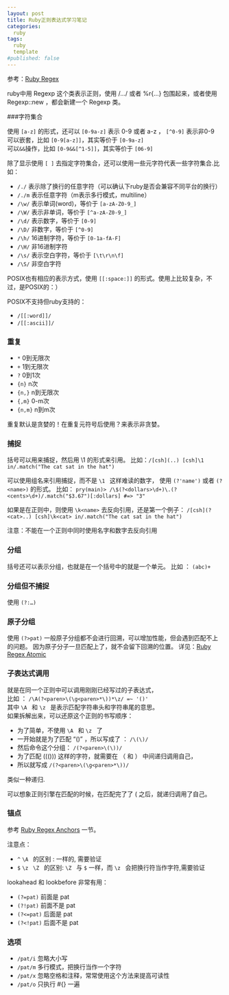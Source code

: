 ```yaml
---
layout: post
title: Ruby正则表达式学习笔记
categories:
  ruby
tags:
  ruby
  template
#published: false
---
```


参考：[Ruby Regex](http://www.ruby-doc.org/core-1.9.3/Regexp.html)

ruby中用 Regexp 这个类表示正则，使用 /.../ 或者 %r{...} 包围起来，或者使用 Regexp::new ，都会新建一个 Regexp 类。

###字符集合

使用 `[a-z]` 的形式，还可以 `[0-9a-z]` 表示 0-9 或者 a-z ， `[^0-9]` 表示非0-9 <br/>
可以嵌套，比如 `[0-9[a-z]]`，其实等价于 `[0-9a-z]`<br/>
可以`&&`操作，比如 `[0-9&&[^1-5]]`，其实等价于 `[06-9]`<br/>

除了显示使用 `[ ]` 去指定字符集合，还可以使用一些元字符代表一些字符集合.比如：

* `/./` 表示除了换行的任意字符（可以确认下ruby是否会兼容不同平台的换行）
* `/./m` 表示任意字符（m表示多行模式，multiline）
* `/\w/` 表示单词(word)，等价于 `[a-zA-Z0-9_]`
* `/\W/` 表示非单词，等价于 `[^a-zA-Z0-9_]`
* `/\d/` 表示数字，等价于 `[0-9]`
* `/\D/` 非数字，等价于 `[^0-9]`
* `/\h/` 16进制字符，等价于 `[0-1a-fA-F]`
* `/\H/` 非16进制字符
* `/\s/` 表示空白字符，等价于 `[\t\r\n\f]`
* `/\S/` 非空白字符

POSIX也有相应的表示方式，使用 `[[:space:]]` 的形式。使用上比较复杂，不过，是POSIX的：）

POSIX不支持但ruby支持的：

* `/[[:word]]/`
* `/[[:ascii]]/`

### 重复

* `*`        0到无限次
* `+`       1到无限次
* `?`       0到1次
* `{n}`     n次
* `{n,}`    n到无限次
* `{,m}`   0-m次
* `{n,m}` n到m次

重复默认是贪婪的！在重复元符号后使用？来表示非贪婪。

### 捕捉
括号可以用来捕捉，然后用 \1 的形式来引用。
比如：`/[csh](..) [csh]\1 in/.match("The cat sat in the hat")`

可以使用组名来引用捕捉，而不是 `\1 ` 这样难读的数字，
使用 `(?'name')` 或者 `(?<name>)` 的形式。
比如： `pry(main)> /\$(?<dollars>\d+)\.(?<cents>\d+)/.match("$3.67")[:dollars] #=> "3"`

如果是在正则中，则使用 `\k<name>` 去反向引用，还是第一个例子：
`/[csh](?<cat>..) [csh]\k<cat> in/.match("The cat sat in the hat")`

注意：不能在一个正则中同时使用名字和数字去反向引用

### 分组
括号还可以表示分组，也就是在一个括号中的就是一个单元。
比如 ： `(abc)+ `

### 分组但不捕捉
使用 `(?:…)`

### 原子分组
使用 `(?>pat)`
一般原子分组都不会进行回溯，可以增加性能，但会遇到匹配不上的问题。
因为原子分子一旦匹配上了，就不会留下回溯的位置。
详见：[Ruby Regex Atomic](http://www.regular-expressions.info/atomic.html)

### 子表达式调用
就是在同一个正则中可以调用刚刚已经写过的子表达式，<br/>
比如 ： `/\A(?<paren>\(\g<paren>*\))*\z/ =~ '()'`<br/>
其中 `\A ` 和 `\z ` 是表示匹配字符串头和字符串尾的意思。<br/>
如果拆解出来，可以还原这个正则的书写顺序：

* 为了简单，不使用 `\A ` 和 `\z ` 了
* 一开始就是为了匹配 “()” ，所以写成了 ： `/\(\)/`
* 然后命令这个分组： `/(?<paren>\(\))/`
* 为了匹配 ((())) 这样的字符，就需要在 （ 和 ） 中间递归调用自己，
* 所以就写成 `/(?<paren>\(\g<paren>*\))/`

类似一种递归.

可以想象正则引擎在匹配的时候，在匹配完了了 ( 之后，就递归调用了自己。

### 锚点
参考 [Ruby Regex Anchors](http://www.ruby-doc.org/core-1.9.3/Regexp.html#Anchors) 一节。

注意点：

* `^` `\A ` 的区别 : 一样的, 需要验证
* `$` `\z ` `\Z ` 的区别: `\Z ` 与 `$` 一样，而 `\z ` 会把换行符当作字符,需要验证

lookahead 和 lookbefore 非常有用：

* `(?=pat)` 前面是 pat
* `(?!pat)` 前面不是 pat
* `(?<=pat)` 后面是 pat
* `(?<!pat)` 后面不是 pat

### 选项

* `/pat/i`   忽略大小写
* `/pat/m` 多行模式，把换行当作一个字符
* `/pat/x`   忽略空格和注释，常常使用这个方法来提高可读性
* `/pat/o`   只执行 #{} 一遍 


